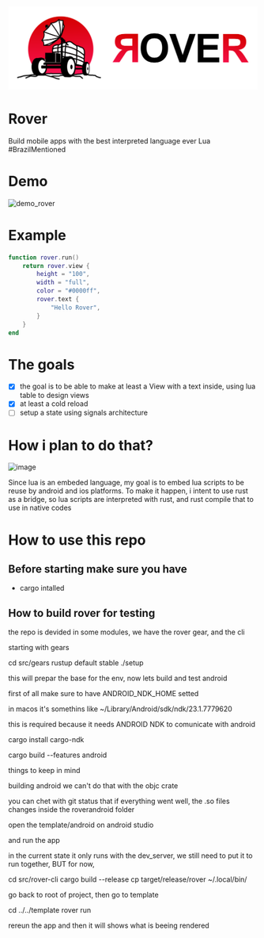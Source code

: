 
![banner](./branding/banner.svg)
# Rover 
Build mobile apps with the best interpreted language ever Lua #BrazilMentioned

# Demo
![demo_rover](https://github.com/user-attachments/assets/d444d848-d155-4020-8863-fbea58d59338)

# Example
```lua
function rover.run()
    return rover.view {
        height = "100",
        width = "full",
        color = "#0000ff",
        rover.text {
            "Hello Rover",
        }
    }
end
```

# The goals
- [x] the goal is to be able to make at least a View with a text inside, using lua table to design views
- [x] at least a cold reload
- [ ] setup a state using signals architecture

# How i plan to do that?

![image](https://github.com/thalesgelinger/rover/assets/55005400/ba59c58d-b750-4483-a394-99c86e8d8aad)


Since lua is an embeded language, my goal is to embed lua scripts to be reuse by android and ios platforms.
To make it happen, i intent to use rust as a bridge, so lua scripts are interpreted with rust, and rust compile that to use in native codes


# How to use this repo 

## Before starting make sure you have
- cargo intalled

## How to build rover for testing

the repo is devided in some modules, 
we have the rover gear, and the cli

starting with gears 

cd src/gears
rustup default stable
./setup

this will prepar the base for the env, now lets build and test android

first of all make sure to have ANDROID_NDK_HOME setted

in macos it's somethins like
~/Library/Android/sdk/ndk/23.1.7779620

this is required because it needs ANDROID NDK to comunicate with android

cargo install cargo-ndk

cargo build --features android

things to keep in mind

building android we can't do that with the objc crate

you can chet with git status that if everything went well, the .so files changes inside the roverandroid folder

open the template/android on android studio

and run the app

in the current state it only runs with the dev_server, we still need to put it to run together, BUT for now, 

cd src/rover-cli
cargo build --release
cp target/release/rover ~/.local/bin/

go back to root of project, then go to template

cd ../../template
rover run

rereun the app and then it will shows what is beeing rendered




